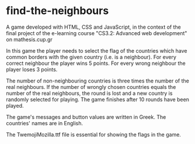 # find-the-neighbours
A game developed with HTML, CSS and JavaScript, in the context of the final project of
the e-learning course "CS3.2: Advanced web development" on mathesis.cup.gr

In this game the player needs to select the flag of the countries which
have common borders with the given country (i.e. is a neighbour). For every 
correct neighbour the player wins 5 points. For every wrong neighbour the player 
loses 3 points. 

The number of non-neighbouring countries is three times the number 
of the real neighbours. If the number of wrongly 
chosen countries equals the number of the real neighbours, the round is lost
and a new country is randomly selected for playing.
The game finishes after 10 rounds have been played.

The game's messages and button values are written in Greek. The countries' names 
are in English.

The TwemojiMozilla.ttf file is essential for showing the flags in the game.
